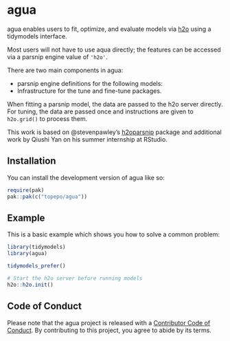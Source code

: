 
<!-- README.md is generated from README.Rmd. Please edit that file -->

# agua

<!-- badges: start -->
<!-- badges: end -->

agua enables users to fit, optimize, and evaluate models via
[h2o](https://h2o.ai) using a tidymodels interface.

Most users will not have to use aqua directly; the features can be
accessed via a parsnip engine value of `'h2o'`.

There are two main components in agua:

-   parsnip engine definitions for the following models:
-   Infrastructure for the tune and fine-tune packages.

When fitting a parsnip model, the data are passed to the h2o server
directly. For tuning, the data are passed once and instructions are
given to `h2o.grid()` to process them.

This work is based on @stevenpawley’s
[h2oparsnip](https://github.com/stevenpawley/h2oparsnip) package and
additional work by Qiushi Yan on his summer internship at RStudio.

## Installation

You can install the development version of agua like so:

``` r
require(pak)
pak::pak(c("topepo/agua"))
```

## Example

This is a basic example which shows you how to solve a common problem:

``` r
library(tidymodels)
library(agua)

tidymodels_prefer()

# Start the h2o server before running models
h2o::h2o.init()
```

## Code of Conduct

Please note that the agua project is released with a [Contributor Code
of
Conduct](https://contributor-covenant.org/version/2/0/CODE_OF_CONDUCT.html).
By contributing to this project, you agree to abide by its terms.
